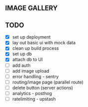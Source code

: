 ## IMAGE GALLERY 

## TODO 

- [x] set up deployment 
- [x] lay out basic ui with mock data 
- [x] clean up build process
- [x] set up db 
- [x] attach db to UI 
- [ ] add auth 
- [ ] add image upload 
- [ ] error handling - sentry 
- [ ] routing/image page (parallel route)
- [ ] delete button (server actions) 
- [ ] analytics - posthog 
- [ ] ratelimiting - upstash  